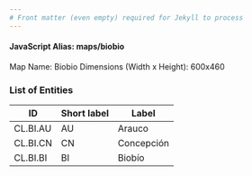 ```yaml
---
# Front matter (even empty) required for Jekyll to process
---
```


#### JavaScript Alias: maps/biobio

Map Name: Biobio
Dimensions (Width x Height): 600x460

### List of Entities

ID | Short label | Label
---|---|---|
CL.BI.AU|AU|Arauco
CL.BI.CN|CN|Concepción
CL.BI.BI|BI|Biobío
